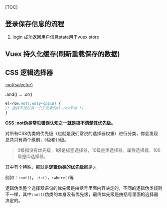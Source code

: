 [TOC]

## 登录保存信息的流程

1. login 成功返回用户信息state用于vuex store



## Vuex 持久化缓存(刷新重载保存的数据)



## CSS 逻辑选择器

[:not(*selector*)](https://www.w3school.com.cn/cssref/selector_not.asp)

:and() ... :or()

```css
el-row:not(:only-child) {
/* 选择不是仅有一个子元素的el-row节点 */
}
```

**CSS :not伪类常见错误认知之一就是搞不清楚其优先级。**

对所有CSS伪类的优先级（也就是我们常说的选择器权重）进行分类，你会发现总共只有两个级别，`0`级和`10`级。

> 0级指没有优先级，1级是标签选择器，10级是类选择器，属性选择器，100级是ID选择器。

其中有个特殊，那就是**逻辑伪类的优先级**都是`0`。

例如：`:not()`，`:is()`，`:where()`等

逻辑伪类整个选择器语句的优先级是由括号里面内容决定的，不同的逻辑伪类规则不一样，其中`:not()`伪类的本身没有优先级，最终优先级是由括号里面的选择器决定的。
